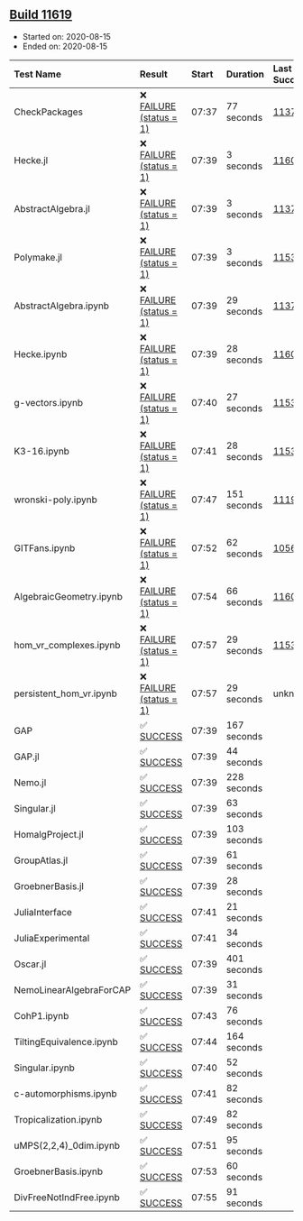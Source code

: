 ## [Build 11619](https://oscarci.mathematik.uni-kl.de/job/oscar/11619/)

* Started on: 2020-08-15
* Ended on: 2020-08-15

| Test Name    | Result | Start | Duration | Last Success | First Failure |
|:-------------|:-------|:------|:---------|:-------------|:--------------|
| CheckPackages | ❌ [FAILURE (status = 1)](https://oscarci.mathematik.uni-kl.de/job/oscar/11619/artifact/logs/build-11619/CheckPackages.log) | 07:37 | 77 seconds | [11376](https://oscarci.mathematik.uni-kl.de/job/oscar/11376/) | [11377](https://oscarci.mathematik.uni-kl.de/job/oscar/11377/) |
| Hecke.jl | ❌ [FAILURE (status = 1)](https://oscarci.mathematik.uni-kl.de/job/oscar/11619/artifact/logs/build-11619/Hecke.jl.log) | 07:39 | 3 seconds | [11602](https://oscarci.mathematik.uni-kl.de/job/oscar/11602/) | [11603](https://oscarci.mathematik.uni-kl.de/job/oscar/11603/) |
| AbstractAlgebra.jl | ❌ [FAILURE (status = 1)](https://oscarci.mathematik.uni-kl.de/job/oscar/11619/artifact/logs/build-11619/AbstractAlgebra.jl.log) | 07:39 | 3 seconds | [11376](https://oscarci.mathematik.uni-kl.de/job/oscar/11376/) | [11377](https://oscarci.mathematik.uni-kl.de/job/oscar/11377/) |
| Polymake.jl | ❌ [FAILURE (status = 1)](https://oscarci.mathematik.uni-kl.de/job/oscar/11619/artifact/logs/build-11619/Polymake.jl.log) | 07:39 | 3 seconds | [11532](https://oscarci.mathematik.uni-kl.de/job/oscar/11532/) | [11533](https://oscarci.mathematik.uni-kl.de/job/oscar/11533/) |
| AbstractAlgebra.ipynb | ❌ [FAILURE (status = 1)](https://oscarci.mathematik.uni-kl.de/job/oscar/11619/artifact/logs/build-11619/AbstractAlgebra.ipynb.log) | 07:39 | 29 seconds | [11376](https://oscarci.mathematik.uni-kl.de/job/oscar/11376/) | [11377](https://oscarci.mathematik.uni-kl.de/job/oscar/11377/) |
| Hecke.ipynb | ❌ [FAILURE (status = 1)](https://oscarci.mathematik.uni-kl.de/job/oscar/11619/artifact/logs/build-11619/Hecke.ipynb.log) | 07:39 | 28 seconds | [11602](https://oscarci.mathematik.uni-kl.de/job/oscar/11602/) | [11603](https://oscarci.mathematik.uni-kl.de/job/oscar/11603/) |
| g-vectors.ipynb | ❌ [FAILURE (status = 1)](https://oscarci.mathematik.uni-kl.de/job/oscar/11619/artifact/logs/build-11619/g-vectors.ipynb.log) | 07:40 | 27 seconds | [11532](https://oscarci.mathematik.uni-kl.de/job/oscar/11532/) | [11533](https://oscarci.mathematik.uni-kl.de/job/oscar/11533/) |
| K3-16.ipynb | ❌ [FAILURE (status = 1)](https://oscarci.mathematik.uni-kl.de/job/oscar/11619/artifact/logs/build-11619/K3-16.ipynb.log) | 07:41 | 28 seconds | [11532](https://oscarci.mathematik.uni-kl.de/job/oscar/11532/) | [11533](https://oscarci.mathematik.uni-kl.de/job/oscar/11533/) |
| wronski-poly.ipynb | ❌ [FAILURE (status = 1)](https://oscarci.mathematik.uni-kl.de/job/oscar/11619/artifact/logs/build-11619/wronski-poly.ipynb.log) | 07:47 | 151 seconds | [11192](https://oscarci.mathematik.uni-kl.de/job/oscar/11192/) | [11193](https://oscarci.mathematik.uni-kl.de/job/oscar/11193/) |
| GITFans.ipynb | ❌ [FAILURE (status = 1)](https://oscarci.mathematik.uni-kl.de/job/oscar/11619/artifact/logs/build-11619/GITFans.ipynb.log) | 07:52 | 62 seconds | [10566](https://oscarci.mathematik.uni-kl.de/job/oscar/10566/) | [10567](https://oscarci.mathematik.uni-kl.de/job/oscar/10567/) |
| AlgebraicGeometry.ipynb | ❌ [FAILURE (status = 1)](https://oscarci.mathematik.uni-kl.de/job/oscar/11619/artifact/logs/build-11619/AlgebraicGeometry.ipynb.log) | 07:54 | 66 seconds | [11602](https://oscarci.mathematik.uni-kl.de/job/oscar/11602/) | [11603](https://oscarci.mathematik.uni-kl.de/job/oscar/11603/) |
| hom_vr_complexes.ipynb | ❌ [FAILURE (status = 1)](https://oscarci.mathematik.uni-kl.de/job/oscar/11619/artifact/logs/build-11619/hom_vr_complexes.ipynb.log) | 07:57 | 29 seconds | [11532](https://oscarci.mathematik.uni-kl.de/job/oscar/11532/) | [11533](https://oscarci.mathematik.uni-kl.de/job/oscar/11533/) |
| persistent_hom_vr.ipynb | ❌ [FAILURE (status = 1)](https://oscarci.mathematik.uni-kl.de/job/oscar/11619/artifact/logs/build-11619/persistent_hom_vr.ipynb.log) | 07:57 | 29 seconds | unknown | unknown |
| GAP | ✅ [SUCCESS](https://oscarci.mathematik.uni-kl.de/job/oscar/11619/artifact/logs/build-11619/GAP.log) | 07:39 | 167 seconds |  |  |
| GAP.jl | ✅ [SUCCESS](https://oscarci.mathematik.uni-kl.de/job/oscar/11619/artifact/logs/build-11619/GAP.jl.log) | 07:39 | 44 seconds |  |  |
| Nemo.jl | ✅ [SUCCESS](https://oscarci.mathematik.uni-kl.de/job/oscar/11619/artifact/logs/build-11619/Nemo.jl.log) | 07:39 | 228 seconds |  |  |
| Singular.jl | ✅ [SUCCESS](https://oscarci.mathematik.uni-kl.de/job/oscar/11619/artifact/logs/build-11619/Singular.jl.log) | 07:39 | 63 seconds |  |  |
| HomalgProject.jl | ✅ [SUCCESS](https://oscarci.mathematik.uni-kl.de/job/oscar/11619/artifact/logs/build-11619/HomalgProject.jl.log) | 07:39 | 103 seconds |  |  |
| GroupAtlas.jl | ✅ [SUCCESS](https://oscarci.mathematik.uni-kl.de/job/oscar/11619/artifact/logs/build-11619/GroupAtlas.jl.log) | 07:39 | 61 seconds |  |  |
| GroebnerBasis.jl | ✅ [SUCCESS](https://oscarci.mathematik.uni-kl.de/job/oscar/11619/artifact/logs/build-11619/GroebnerBasis.jl.log) | 07:39 | 28 seconds |  |  |
| JuliaInterface | ✅ [SUCCESS](https://oscarci.mathematik.uni-kl.de/job/oscar/11619/artifact/logs/build-11619/JuliaInterface.log) | 07:41 | 21 seconds |  |  |
| JuliaExperimental | ✅ [SUCCESS](https://oscarci.mathematik.uni-kl.de/job/oscar/11619/artifact/logs/build-11619/JuliaExperimental.log) | 07:41 | 34 seconds |  |  |
| Oscar.jl | ✅ [SUCCESS](https://oscarci.mathematik.uni-kl.de/job/oscar/11619/artifact/logs/build-11619/Oscar.jl.log) | 07:39 | 401 seconds |  |  |
| NemoLinearAlgebraForCAP | ✅ [SUCCESS](https://oscarci.mathematik.uni-kl.de/job/oscar/11619/artifact/logs/build-11619/NemoLinearAlgebraForCAP.log) | 07:39 | 31 seconds |  |  |
| CohP1.ipynb | ✅ [SUCCESS](https://oscarci.mathematik.uni-kl.de/job/oscar/11619/artifact/logs/build-11619/CohP1.ipynb.log) | 07:43 | 76 seconds |  |  |
| TiltingEquivalence.ipynb | ✅ [SUCCESS](https://oscarci.mathematik.uni-kl.de/job/oscar/11619/artifact/logs/build-11619/TiltingEquivalence.ipynb.log) | 07:44 | 164 seconds |  |  |
| Singular.ipynb | ✅ [SUCCESS](https://oscarci.mathematik.uni-kl.de/job/oscar/11619/artifact/logs/build-11619/Singular.ipynb.log) | 07:40 | 52 seconds |  |  |
| c-automorphisms.ipynb | ✅ [SUCCESS](https://oscarci.mathematik.uni-kl.de/job/oscar/11619/artifact/logs/build-11619/c-automorphisms.ipynb.log) | 07:41 | 82 seconds |  |  |
| Tropicalization.ipynb | ✅ [SUCCESS](https://oscarci.mathematik.uni-kl.de/job/oscar/11619/artifact/logs/build-11619/Tropicalization.ipynb.log) | 07:49 | 82 seconds |  |  |
| uMPS(2,2,4)_0dim.ipynb | ✅ [SUCCESS](https://oscarci.mathematik.uni-kl.de/job/oscar/11619/artifact/logs/build-11619/uMPS-2-2-4-_0dim.ipynb.log) | 07:51 | 95 seconds |  |  |
| GroebnerBasis.ipynb | ✅ [SUCCESS](https://oscarci.mathematik.uni-kl.de/job/oscar/11619/artifact/logs/build-11619/GroebnerBasis.ipynb.log) | 07:53 | 60 seconds |  |  |
| DivFreeNotIndFree.ipynb | ✅ [SUCCESS](https://oscarci.mathematik.uni-kl.de/job/oscar/11619/artifact/logs/build-11619/DivFreeNotIndFree.ipynb.log) | 07:55 | 91 seconds |  |  |
